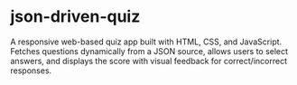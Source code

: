 # json-driven-quiz
A responsive web-based quiz app built with HTML, CSS, and JavaScript. Fetches questions dynamically from a JSON source, allows users to select answers, and displays the score with visual feedback for correct/incorrect responses.
